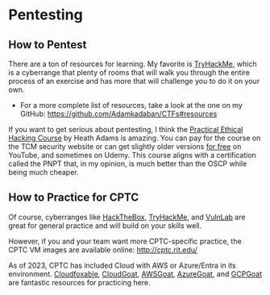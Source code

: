 # Pentesting

## How to Pentest

There are a ton of resources for learning. My favorite is [TryHackMe](https://tryhackme.com/signup?referrer=5faa1fec93143b7c608061fa), which is a cyberrange that plenty of rooms that will walk you through the entire process of an exercise and has more that will challenge you to do it on your own.
* For a more complete list of resources, take a look at the one on my GitHub: https://github.com/Adamkadaban/CTFs#resources

If you want to get serious about pentesting, I think the [Practical Ethical Hacking Course](https://academy.tcm-sec.com/courses/1152300) by Heath Adams is amazing. You can pay for the course on the TCM security website or can get slightly older versions [for free](https://www.youtube.com/watch?v=3FNYvj2U0HM) on YouTube, and sometimes on Udemy. This course aligns with a certification called the PNPT that, in my opinion, is much better than the OSCP while being much cheaper. 

## How to Practice for CPTC

Of course, cyberranges like [HackTheBox](https://www.hackthebox.com/), [TryHackMe](https://tryhackme.com/hacktivities), and [VulnLab](https://www.vulnlab.com/) are great for general practice and will build on your skills well. 

However, if you and your team want more CPTC-specific practice, the CPTC VM images are available online:
http://cptc.rit.edu/

As of 2023, CPTC has included Cloud with AWS or Azure/Entra in its environment. [Cloudfoxable](https://cloudfoxable.bishopfox.com/), [CloudGoat](https://github.com/RhinoSecurityLabs/cloudgoat), [AWSGoat](https://github.com/ine-labs/Awsgoat), [AzureGoat](https://github.com/ine-labs/AzureGoat), and [GCPGoat](https://github.com/ine-labs/GCPGoat) are fantastic resources for practicing here.


